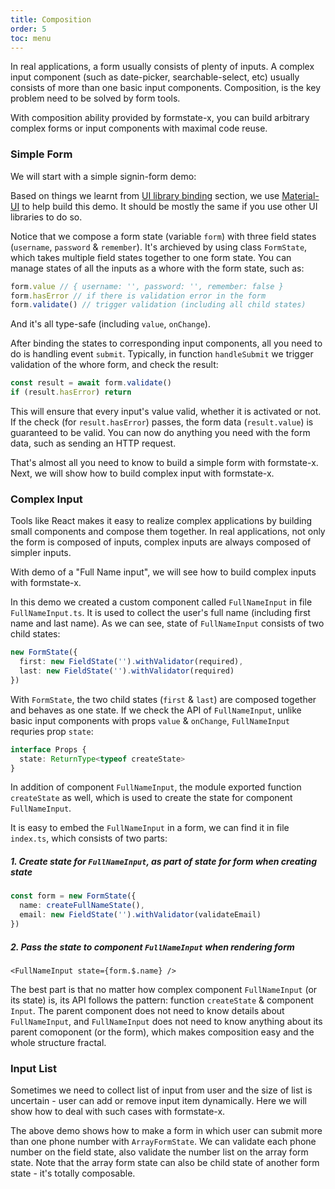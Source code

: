 ```yaml
---
title: Composition
order: 5
toc: menu
---
```


In real applications, a form usually consists of plenty of inputs. A complex input component (such as date-picker, searchable-select, etc) usually consists of more than one basic input components. Composition, is the key problem need to be solved by form tools.

With composition ability provided by formstate-x, you can build arbitrary complex forms or input components with maximal code reuse.

### Simple Form

We will start with a simple signin-form demo:

<code src="./signin-form.tsx"></code>

Based on things we learnt from [UI library binding](/TODO) section, we use [Material-UI](https://mui.com/) to help build this demo. It should be mostly the same if you use other UI libraries to do so.

Notice that we compose a form state (variable `form`) with three field states (`username`, `password` & `remember`). It's archieved by using class `FormState`, which takes multiple field states together to one form state. You can manage states of all the inputs as a whore with the form state, such as:

```ts
form.value // { username: '', password: '', remember: false }
form.hasError // if there is validation error in the form
form.validate() // trigger validation (including all child states)
```

And it's all type-safe (including `value`, `onChange`).

After binding the states to corresponding input components, all you need to do is handling event `submit`. Typically, in function `handleSubmit` we trigger validation of the whore form, and check the result:

```ts
const result = await form.validate()
if (result.hasError) return
```

This will ensure that every input's value valid, whether it is activated or not. If the check (for `result.hasError`) passes, the form data (`result.value`) is guaranteed to be valid. You can now do anything you need with the form data, such as sending an HTTP request.

That's almost all you need to know to build a simple form with formstate-x. Next, we will show how to build complex input with formstate-x.

### Complex Input

Tools like React makes it easy to realize complex applications by building small components and compose them together. In real applications, not only the form is composed of inputs, complex inputs are always composed of simpler inputs.

With demo of a "Full Name input", we will see how to build complex inputs with formstate-x.

<code src="./full-name-input/index.tsx"></code>

In this demo we created a custom component called `FullNameInput` in file `FullNameInput.ts`. It is used to collect the user's full name (including first name and last name). As we can see, state of `FullNameInput` consists of two child states:

```ts
new FormState({
  first: new FieldState('').withValidator(required),
  last: new FieldState('').withValidator(required)
})
```

With `FormState`, the two child states (`first` & `last`) are composed together and behaves as one state. If we check the API of `FullNameInput`, unlike basic input components with props `value` & `onChange`, `FullNameInput` requries prop `state`:

```ts
interface Props {
  state: ReturnType<typeof createState>
}
```

In addition of component `FullNameInput`, the module exported function `createState` as well, which is used to create the state for component `FullNameInput`.

It is easy to embed the `FullNameInput` in a form, we can find it in file `index.ts`, which consists of two parts:

##### 1. Create state for `FullNameInput`, as part of state for form when creating state

```ts
const form = new FormState({
  name: createFullNameState(),
  email: new FieldState('').withValidator(validateEmail)
})
```

##### 2. Pass the state to component `FullNameInput` when rendering form

```tsx | pure
<FullNameInput state={form.$.name} />
```

The best part is that no matter how complex component `FullNameInput` (or its state) is, its API follows the pattern: function `createState` & component `Input`. The parent component does not need to know details about `FullNameInput`, and `FullNameInput` does not need to know anything about its parent comoponent (or the form), which makes composition easy and the whole structure fractal.

### Input List

Sometimes we need to collect list of input from user and the size of list is uncertain - user can add or remove input item dynamically. Here we will show how to deal with such cases with formstate-x.

<code src="./input-list.tsx"></code>

The above demo shows how to make a form in which user can submit more than one phone number with `ArrayFormState`. We can validate each phone number on the field state, also validate the number list on the array form state. Note that the array form state can also be child state of another form state - it's totally composable.
